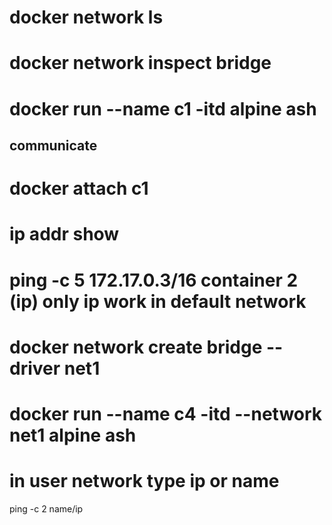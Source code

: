 # docker network ls
# docker network inspect bridge
# docker run --name c1 -itd alpine ash
## communicate 
<!-- ## bridge default -->
# docker attach c1
 # ip addr show
 #  ping -c 5 172.17.0.3/16 container 2 (ip) only ip work in default network

 <!-- user bridge -->
# docker network create bridge --driver net1
# docker run --name c4 -itd --network net1 alpine ash

<!-- bridge default can't connect to  user bridge with ip   means both are isolated -->

# in user network type ip or name
ping -c 2 name/ip

<!-- host network use host directly -->


<!-- overlay network  multiple host  to connect different host -->